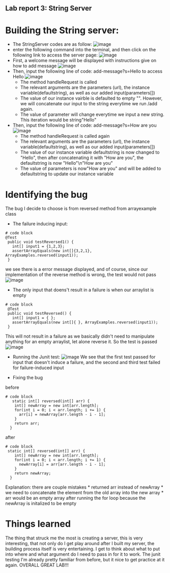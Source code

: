 ## Lab report 3: String Server

# Building the String server:

* The StringServer codes are as follow:
 ![image](https://user-images.githubusercontent.com/103611867/215676264-34fec104-b946-4eff-a112-e6e13b317751.png)
* enter the following command into the terminal, and then click on the following link to access the server page:
 ![image](https://user-images.githubusercontent.com/103611867/215676543-d837acf3-bfc1-44de-8c0a-f607e4048a69.png)
* First, a welcome message will be displayed with instructions give on how to add message
  ![image](https://user-images.githubusercontent.com/103611867/215676680-0fc6a710-b3ed-44e4-ad89-f19dd8934733.png)
* Then, input the following line of code: add-message?s=Hello to access Hello
  ![image](https://user-images.githubusercontent.com/103611867/215677118-9bc37e1e-dfdd-4d99-a8a9-9bd48c4be9b9.png)
  * The method handleRequest is called
  * The relevant arguments are the parameters (url), the instance variable(defaultstring), as well as our added input(parameters[])
  * The value of our instance vairble is defaulted to empty "". However, we will concatenate our input to the string everytime we run /add again.
  * The value of parameter will change everytime we input a new string. This iteration would be string"Hello"
* Then, input the following line of code: add-message?s=How are you
  ![image](https://user-images.githubusercontent.com/103611867/215678678-a6b8de07-044c-4444-9b9f-f9b5bbbc4686.png)
  * The method handleRequest is called again
  * The relevant arguments are the parameters (url), the instance variable(defaultstring), as well as our added input(parameters[])
  * The value of our instance variable defaultstring is now changed to "Hello", then after concatenating it with "How are you", the defaultstring is now "Hello"\n"How are you"
  * The value of parameters is now"How are you" and will be added to defaultstring to update our instance variable

# Identifying the bug

The bug I decide to choose is from reversed method from arrayexample class
* The failure inducing input:
 ```
# code block
@Test
  public void testReversed1() {
    int[] input1 = {1,2,3};
    assertArrayEquals(new int[]{3,2,1}, ArrayExamples.reversed(input1));
  }
   ```
we see there is a error message displayed, and of course, since our implementation of the reverse method is wrong, the test would not pass
    ![image](https://user-images.githubusercontent.com/103611867/215684242-5fe4680d-76cc-4b67-8d3a-aaf964e4b319.png)

* The only input that doens't result in a failure is when our arraylist is empty

 ```
# code block
  @Test
  public void testReversed() {
    int[] input1 = { };
    assertArrayEquals(new int[]{ }, ArrayExamples.reversed(input1));
  }
 ```
This will not result in a failure as we basically didn't need to manipulate anything for an empty arraylist, let alone reverse it. So the test is passed
    ![image](https://user-images.githubusercontent.com/103611867/215684790-18cd4730-721e-464d-a6de-b649d2ef2724.png)

* Running the Junit test:
   ![image](https://user-images.githubusercontent.com/103611867/215685142-c7c299f0-2bb6-462b-b10c-f713ed3e0c9b.png)
    We see that the first test passed for input that doesn't induce a failure, and the second and third test failed for failure-induced input
    
* Fixing the bug

before  

```
# code block
   static int[] reversed(int[] arr) {
    int[] newArray = new int[arr.length];
    for(int i = 0; i < arr.length; i += 1) {
      arr[i] = newArray[arr.length - i - 1];
    }
    return arr;
  }
```
 
 
after
```
# code block
 static int[] reversed(int[] arr) {
    int[] newArray = new int[arr.length];
    for(int i = 0; i < arr.length; i += 1) {
      newArray[i] = arr[arr.length - i - 1];
    }
    return newArray;
  }
```
Explanation: there are couple mistakes
    * returned arr instead of newArray
    * we need to concatenate the element from the old array into the new array
    * arr would be an empty array after running the for loop because the newArray is initalized to be empty
 
 # Things learned
 
The thing that struck me the most is creating a server, this is very interesting, that not only do I get play around after I built my server, the building process itself is very entertaining. I get to think about what to put into where and what argument do I need to pass in for it to work. The junit testing I'm already pretty familiar from before, but it nice to get practice at it again. OVERALL GREAT LAB!!!
    
